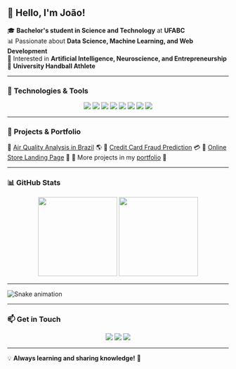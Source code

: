 ## 👋 Hello, I'm João!

🎓 **Bachelor's student in Science and Technology** at **UFABC**  
📊 Passionate about **Data Science, Machine Learning, and Web Development**  
🤖 Interested in **Artificial Intelligence, Neuroscience, and Entrepreneurship**  
🏐 **University Handball Athlete**   

---  

### 🚀 **Technologies & Tools**

<p align="center">
  <img src="https://img.shields.io/badge/Python-3776AB?style=for-the-badge&logo=python&logoColor=white" />
  <img src="https://img.shields.io/badge/Pandas-150458?style=for-the-badge&logo=pandas&logoColor=white" />
  <img src="https://img.shields.io/badge/NumPy-013243?style=for-the-badge&logo=numpy&logoColor=white" />
  <img src="https://img.shields.io/badge/Jupyter-F37626?style=for-the-badge&logo=jupyter&logoColor=white" />
  <img src="https://img.shields.io/badge/Scikit--Learn-F7931E?style=for-the-badge&logo=scikit-learn&logoColor=white" />
  <img src="https://img.shields.io/badge/Git-F05032?style=for-the-badge&logo=git&logoColor=white" />
  <img src="https://img.shields.io/badge/JavaScript-F7DF1E?style=for-the-badge&logo=javascript&logoColor=black" />
  <img src="https://img.shields.io/badge/React-20232A?style=for-the-badge&logo=react&logoColor=61DAFB" />
</p>

---  

### 📂 **Projects & Portfolio**

🔹 [Air Quality Analysis in Brazil](https://github.com/your_username/air-quality-project) 🌎
🔹 [Credit Card Fraud Prediction](https://github.com/your_username/credit-card-fraud) 💳
🔹 [Online Store Landing Page](https://github.com/your_username/online-store) 🛒
🔹 More projects in my [portfolio](https://github.com/your_username) 🚀

---  

### 📊 **GitHub Stats**

<p align="center">
  <img height="180em" src="https://github-readme-stats.vercel.app/api?username=XavierJoao&show_icons=true&theme=radical" />
  <img height="180em" src="https://github-readme-stats.vercel.app/api/top-langs/?username=XavierJoao&layout=compact&langs_count=6&theme=radical" />
</p>

---  

![Snake animation](https://github.com/seu-usuário-aqui/seu-usuário-aqui/blob/output/github-contribution-grid-snake.svg)

---

### 📫 **Get in Touch**

<p align="center">
  <a href="https://www.linkedin.com/in/joão-vítor-4479141a0/"><img src="https://img.shields.io/badge/LinkedIn-0077B5?style=for-the-badge&logo=linkedin&logoColor=white" /></a>
  <a href="https://github.com/XavierJoao"><img src="https://img.shields.io/badge/GitHub-181717?style=for-the-badge&logo=github&logoColor=white" /></a>
  <a href="https://www.instagram.com/_jaoxaviier/"><img src="https://img.shields.io/badge/Instagram-E4405F?style=for-the-badge&logo=instagram&logoColor=white" /></a>
</p>

---  

💡 **Always learning and sharing knowledge!** 🚀
